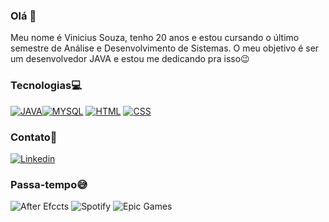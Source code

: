 ### Olá 👋

Meu nome é Vinicius Souza, tenho 20 anos e estou cursando o último semestre de Análise e Desenvolvimento de Sistemas.
O meu objetivo é ser um desenvolvedor JAVA e estou me dedicando pra isso😉

### Tecnologias💻

[![JAVA](https://img.shields.io/badge/Java-ED8B00?style=for-the-badge&logo=java&logoColor=white)]()[![MYSQL](https://img.shields.io/badge/MySQL-00000F?style=for-the-badge&logo=mysql&logoColor=white)]() [![HTML](https://img.shields.io/badge/HTML5-E34F26?style=for-the-badge&logo=html5&logoColor=white)]() [![CSS](https://img.shields.io/badge/CSS3-1572B6?style=for-the-badge&logo=css3&logoColor=white)]()

### Contato📱

[![Linkedin](https://img.shields.io/badge/LinkedIn-0077B5?style=for-the-badge&logo=linkedin&logoColor=white)](https://www.linkedin.com/in/vinicius-souza-6683b51a6/)

### Passa-tempo😅
![After Efccts](https://aleen42.github.io/badges/src/after_effects.svg)
![Spotify](https://img.shields.io/badge/Spotify-1ED760?&style=for-the-badge&logo=spotify&logoColor=white)
![Epic Games](https://img.shields.io/badge/epicgames-%23313131.svg?style=for-the-badge&logo=epicgames&logoColor=white)

